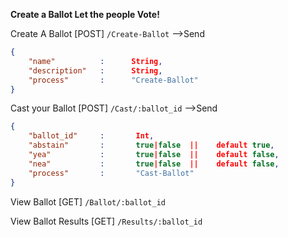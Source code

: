 **Create a Ballot Let the people Vote!**

Create A Ballot
[POST] `/Create-Ballot`
-->Send
```json
{
    "name"          :      String,
    "description"   :      String,
    "process"       :      "Create-Ballot"
}
```

Cast your Ballot
[POST] `/Cast/:ballot_id`
-->Send
```json
{
    "ballot_id"     :       Int,
    "abstain"       :       true|false  ||    default true,
    "yea"           :       true|false  ||    default false,
    "nea"           :       true|false  ||    default false,
    "process"       :       "Cast-Ballot"
}
```

View Ballot
[GET] `/Ballot/:ballot_id`

View Ballot Results
[GET] `/Results/:ballot_id`

